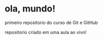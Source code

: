 # ola, mundo!
 primeiro repositorio do curso de Git e GitHub

 repositorio criado em uma aula ao vivo!

